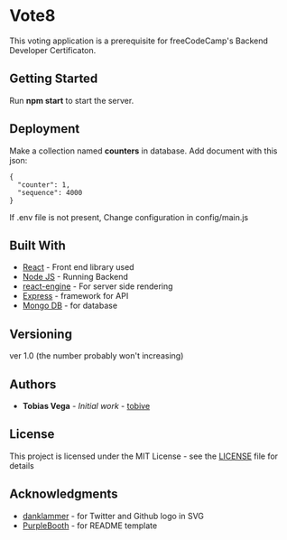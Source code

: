 # Vote8

This voting application is a prerequisite for freeCodeCamp's Backend Developer Certificaton.

## Getting Started

Run **npm start** to start the server.

## Deployment

Make a collection named **counters** in database. Add document with this json:
```
{
  "counter": 1,
  "sequence": 4000
}
```

If .env file is not present, Change configuration in config/main.js


## Built With

* [React](https://facebook.github.io/react/) - Front end library used
* [Node JS](https://maven.apache.org/) - Running Backend
* [react-engine](https://github.com/paypal/react-engine) - For server side rendering
* [Express](https://github.com/expressjs) - framework for API
* [Mongo DB](https://www.mongodb.com) - for database

## Versioning

ver 1.0 (the number probably won't increasing)

## Authors

* **Tobias Vega** - *Initial work* - [tobive](https://github.com/tobive)

## License

This project is licensed under the MIT License - see the [LICENSE](LICENSE.txt) file for details

## Acknowledgments

* [danklammer](https://gitub.com/danklammer) - for Twitter and Github logo in SVG
* [PurpleBooth](https://github.com/PurpleBooth) - for README template

